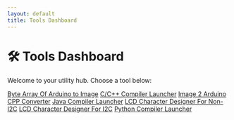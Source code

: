 ```yaml
---
layout: default
title: Tools Dashboard
---
```


<link rel="stylesheet" href="/tools/tools.css">

# 🛠 Tools Dashboard

Welcome to your utility hub. Choose a tool below:

<div class="tool-buttons">
  <a href="/byte2image/" class="tools-button">Byte Array Of Arduino to Image</a>
  <a href="/C-C++_COMPILER/" class="tools-button">C/C++ Compiler Launcher</a>
  <a href="/image2cpp/" class="tools-button">Image 2 Arduino CPP Converter</a>
  <a href="/JAVA-COMPILER/" class="tools-button">Java Compiler Launcher</a>
  <a href="/lcdchar/" class="tools-button">LCD Character Designer For Non-I2C</a>
  <a href="/LcdChar_I2C/" class="tools-button">LCD Character Designer For I2C</a>
  <a href="/PYTHON-COMPILER/" class="tools-button">Python Compiler Launcher</a>
</div>
